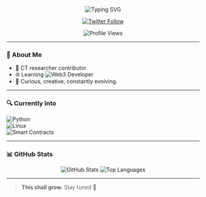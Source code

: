 <!-- Animated Typing Title -->
<p align="center">
  <img src="https://readme-typing-svg.demolab.com?font=Fira+Code&weight=700&size=20&pause=1000&color=FFD700&center=true&vCenter=true&width=500&lines=Welcome+To+My+GitHub;I+Code+Unique" alt="Typing SVG" />
</p>

<p align="center">
  <a href="https://x.com/Met_aBooy">
    <img src="https://img.shields.io/twitter/follow/Meta_Booy?style=social" alt="Twitter Follow">
  </a>
</p>


<p align="center">
  <img src="https://komarev.com/ghpvc/?username=metabooy&color=brightgreen" alt="Profile Views">
</p>

---

### 👋 About Me

- 🧠 CT researcher contributor  
- 🌐 Learning ![Web3](https://img.shields.io/badge/-Web3-black?style=flat-square&logo=web3dotjs&logoColor=white) Developer  
- 🧪 Curious, creative, constantly evolving.

---

### 🔍 Currently Into

![Python](https://img.shields.io/badge/-Python-black?style=flat-square&logo=python)  
![Linux](https://img.shields.io/badge/-Linux-black?style=flat-square&logo=linux)  
![Smart Contracts](https://img.shields.io/badge/-Smart%20Contracts-black?style=flat-square&logo=solidity)  

---

### 📊 GitHub Stats

<p align="center">
  <img src="https://github-readme-stats.vercel.app/api?username=meta_booy&show_icons=true&theme=radical" alt="GitHub Stats" />
  <img src="https://github-readme-stats.vercel.app/api/top-langs/?username=meta_booy&layout=compact&theme=radical" alt="Top Languages" />
</p>

---

> **This shall grow.** Stay tuned 👀
